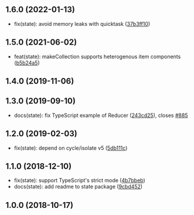## 1.6.0 (2022-01-13)

* fix(state): avoid memory leaks with quicktask ([37b3ff10](https://github.com/cyclejs/cyclejs/commit/37b3ff10))



## 1.5.0 (2021-06-02)

* feat(state): makeCollection supports heterogenous item components ([b5b24a5](https://github.com/cyclejs/cyclejs/commit/b5b24a5))



## 1.4.0 (2019-11-06)




## 1.3.0 (2019-09-10)

* docs(state): fix TypeScript example of Reducer  ([243cd25](https://github.com/cyclejs/cyclejs/commit/243cd25)), closes [#885](https://github.com/cyclejs/cyclejs/issues/885)



## 1.2.0 (2019-02-03)

* fix(state): depend on cycle/isolate v5 ([5db111c](https://github.com/cyclejs/cyclejs/commit/5db111c))



## 1.1.0 (2018-12-10)

* fix(state): support TypeScript's strict mode ([4b7bbeb](https://github.com/cyclejs/cyclejs/commit/4b7bbeb))
* docs(state): add readme to state package ([9cbd452](https://github.com/cyclejs/cyclejs/commit/9cbd452))



## 1.0.0 (2018-10-17)
